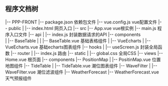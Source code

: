 ## 程序文档树
|-- PPP-FRONT
    |-- package.json  依赖包文件
    |-- vue.config.js   vue配置文件
    |-- public
    |   |-- index.html   网页入口
    |-- src
        |-- App.vue   vue根实例
        |-- main.js     程序入口文件
        |-- api
        |   |-- index.js    封装数据请求的API
        |-- components  
        |   |-- BaseTable
        |   |   |-- BaseTable.vue   基础表格组件
        |   |-- VueEcharts
        |       |-- VueEcharts.vue  基础echarts图表组件
        |-- hooks
        |   |-- useScreen.js    封装全局函数
        |-- router
        |   |-- index.js    路由
        |-- static
        |   |-- global.css  全局CSS
        |-- views
            |-- Home.vue    根页面
            |-- components
                |-- PositionMap
                |   |-- PositinMap.vue      位置地图组件
                |-- TideTable
                |   |-- TideTable.vue   潮位图表组件
                |-- WaveFilter
                |   |-- WaveFilter.vue  潮位滤波组件
                |-- WeatherForecast
                    |-- WeatherForecast.vue 天气预报组件

